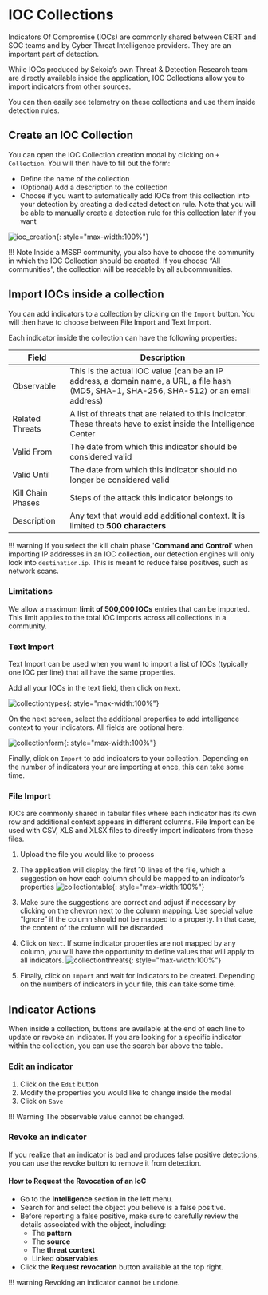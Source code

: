 # IOC Collections

Indicators Of Compromise (IOCs) are commonly shared between CERT and SOC teams and by Cyber Threat Intelligence providers. They are an important part of detection.

While IOCs produced by Sekoia’s own Threat & Detection Research team are directly available inside the application, IOC Collections allow you to import indicators from other sources.

You can then easily see telemetry on these collections and use them inside detection rules.

## Create an IOC Collection

You can open the IOC Collection creation modal by clicking on `+ Collection`. You will then have to fill out the form:

- Define the name of the collection
- (Optional) Add a description to the collection
- Choose if you want to automatically add IOCs from this collection into your detection by creating a dedicated detection rule. Note that you will be able to manually create a detection rule for this collection later if you want

![ioc_creation](/assets/operation_center/IOCscollections/ioc-create_updated.png){: style="max-width:100%"}

!!! Note
    Inside a MSSP community, you also have to choose the community in which the IOC Collection should be created. If you choose “All communities”, the collection will be readable by all subcommunities.

## Import IOCs inside a collection

You can add indicators to a collection by clicking on the `Import` button. You will then have to choose between File Import and Text Import.

Each indicator inside the collection can have the following properties:

| Field                 | Description                                                                                                          |
|-----------------------|----------------------------------------------------------------------------------------------------------------------|
| Observable            | This is the actual IOC value (can be an IP address, a domain name, a URL, a file hash (MD5, SHA-1, SHA-256, SHA-512) or an email address) |
| Related Threats       | A list of threats that are related to this indicator. These threats have to exist inside the Intelligence Center        |
| Valid From            | The date from which this indicator should be considered valid                                                       |
| Valid Until           | The date from which this indicator should no longer be considered valid                                              |
| Kill Chain Phases     | Steps of the attack this indicator belongs to                                                                        |
| Description           | Any text that would add additional context. It is limited to **500 characters**                                      |


!!! warning
	If you select the kill chain phase '**Command and Control**' when importing IP addresses in an IOC collection, our detection engines will only look into `destination.ip`. This is meant to reduce false positives, such as network scans.

### Limitations 

We allow a maximum **limit of 500,000 IOCs** entries that can be imported. This limit applies to the total IOC imports across all collections in a community. 

### Text Import

Text Import can be used when you want to import a list of IOCs (typically one IOC per line) that all have the same properties.

Add all your IOCs in the text field, then click on `Next`. 

![collectiontypes](/assets/operation_center/IOCscollections/ioc-types.png){: style="max-width:100%"}

On the next screen, select the additional properties to add intelligence context to your indicators. All fields are optional here:

![collectionform](/assets/operation_center/IOCscollections/ioc_import.png){: style="max-width:100%"}

Finally, click on `Import` to add indicators to your collection. Depending on the number of indicators your are importing at once, this can take some time.

### File Import

IOCs are commonly shared in tabular files where each indicator has its own row and additional context appears in different columns. File Import can be used with CSV, XLS and XLSX files to directly import indicators from these files.

1. Upload the file you would like to process
2. The application will display the first 10 lines of the file, which a suggestion on how each column should be mapped to an indicator’s properties
    ![collectiontable](/assets/operation_center/IOCscollections/ioc_table.png){: style="max-width:100%"}

3. Make sure the suggestions are correct and adjust if necessary by clicking on the chevron next to the column mapping. Use special value “Ignore” if the column should not be mapped to a property. In that case, the content of the column will be discarded.
4. Click on `Next`. If some indicator properties are not mapped by any column, you will have the opportunity to define values that will apply to all indicators.
    ![collectionthreats](/assets/operation_center/IOCscollections/ioc_relatedthreats.png){: style="max-width:100%"}

5. Finally, click on `Import` and wait for indicators to be created. Depending on the numbers of indicators in your file, this can take some time.

## Indicator Actions

When inside a collection, buttons are available at the end of each line to update or revoke an indicator. If you are looking for a specific indicator within the collection, you can use the search bar above the table.

### Edit an indicator

1. Click on the `Edit` button
2. Modify the properties you would like to change inside the modal
3. Click on `Save`

!!! Warning 
    The observable value cannot be changed.

### Revoke an indicator

If you realize that an indicator is bad and produces false positive detections, you can use the revoke button to remove it from detection.

#### How to Request the Revocation of an IoC

- Go to the **Intelligence** section in the left menu.
- Search for and select the object you believe is a false positive.
- Before reporting a false positive, make sure to carefully review the details associated with the object, including:
    - The **pattern**
    - The **source**
    - The **threat context**
    - Linked **observables**
- Click the **Request revocation** button available at the top right.

!!! warning
    Revoking an indicator cannot be undone.
